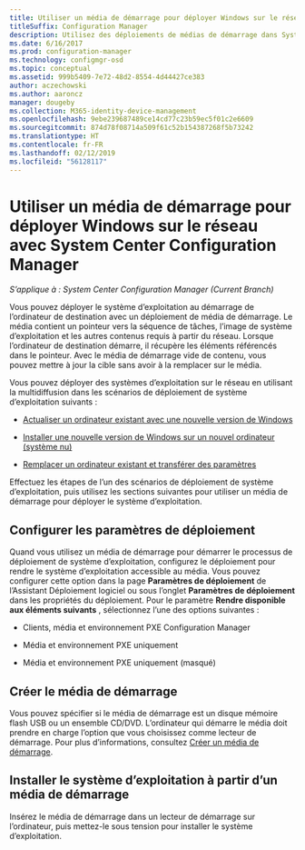 ```yaml
---
title: Utiliser un média de démarrage pour déployer Windows sur le réseau
titleSuffix: Configuration Manager
description: Utilisez des déploiements de médias de démarrage dans System Center Configuration Manager pour déployer le système d’exploitation au démarrage de l’ordinateur de destination.
ms.date: 6/16/2017
ms.prod: configuration-manager
ms.technology: configmgr-osd
ms.topic: conceptual
ms.assetid: 999b5409-7e72-48d2-8554-4d44427ce383
author: aczechowski
ms.author: aaroncz
manager: dougeby
ms.collection: M365-identity-device-management
ms.openlocfilehash: 9ebe239687489ce14cd77c23b59ec5f01c2e6609
ms.sourcegitcommit: 874d78f08714a509f61c52b154387268f5b73242
ms.translationtype: HT
ms.contentlocale: fr-FR
ms.lasthandoff: 02/12/2019
ms.locfileid: "56128117"
---
```

# <a name="use-bootable-media-to-deploy-windows-over-the-network-with-system-center-configuration-manager"></a>Utiliser un média de démarrage pour déployer Windows sur le réseau avec System Center Configuration Manager

*S’applique à : System Center Configuration Manager (Current Branch)*

Vous pouvez déployer le système d’exploitation au démarrage de l’ordinateur de destination avec un déploiement de média de démarrage. Le média contient un pointeur vers la séquence de tâches, l’image de système d’exploitation et les autres contenus requis à partir du réseau. Lorsque l’ordinateur de destination démarre, il récupère les éléments référencés dans le pointeur. Avec le média de démarrage vide de contenu, vous pouvez mettre à jour la cible sans avoir à la remplacer sur le média.

Vous pouvez déployer des systèmes d’exploitation sur le réseau en utilisant la multidiffusion dans les scénarios de déploiement de système d’exploitation suivants :

-   [Actualiser un ordinateur existant avec une nouvelle version de Windows](refresh-an-existing-computer-with-a-new-version-of-windows.md)

-   [Installer une nouvelle version de Windows sur un nouvel ordinateur (système nu)](install-new-windows-version-new-computer-bare-metal.md)  

-   [Remplacer un ordinateur existant et transférer des paramètres](replace-an-existing-computer-and-transfer-settings.md)  

Effectuez les étapes de l’un des scénarios de déploiement de système d’exploitation, puis utilisez les sections suivantes pour utiliser un média de démarrage pour déployer le système d’exploitation.  

## <a name="configure-deployment-settings"></a>Configurer les paramètres de déploiement  
Quand vous utilisez un média de démarrage pour démarrer le processus de déploiement de système d’exploitation, configurez le déploiement pour rendre le système d’exploitation accessible au média. Vous pouvez configurer cette option dans la page **Paramètres de déploiement** de l’Assistant Déploiement logiciel ou sous l’onglet **Paramètres de déploiement** dans les propriétés du déploiement. Pour le paramètre **Rendre disponible aux éléments suivants** , sélectionnez l’une des options suivantes :

-   Clients, média et environnement PXE Configuration Manager

-   Média et environnement PXE uniquement

-   Média et environnement PXE uniquement (masqué)

## <a name="create-the-bootable-media"></a>Créer le média de démarrage
Vous pouvez spécifier si le média de démarrage est un disque mémoire flash USB ou un ensemble CD/DVD. L’ordinateur qui démarre le média doit prendre en charge l’option que vous choisissez comme lecteur de démarrage. Pour plus d’informations, consultez [Créer un média de démarrage](create-bootable-media.md).  

##  <a name="BKMK_Deploy"></a> Installer le système d’exploitation à partir d’un média de démarrage  
Insérez le média de démarrage dans un lecteur de démarrage sur l’ordinateur, puis mettez-le sous tension pour installer le système d’exploitation.
